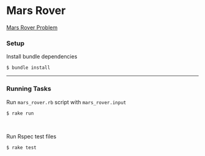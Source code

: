# Mars Rover

[Mars Rover Problem](MARS-ROVER-PROBLEM.md)

### Setup
Install bundle dependencies
```
$ bundle install
```
---

### Running Tasks

Run `mars_rover.rb` script with `mars_rover.input`
```
$ rake run
```

<br />

Run Rspec test files
```
$ rake test
```
